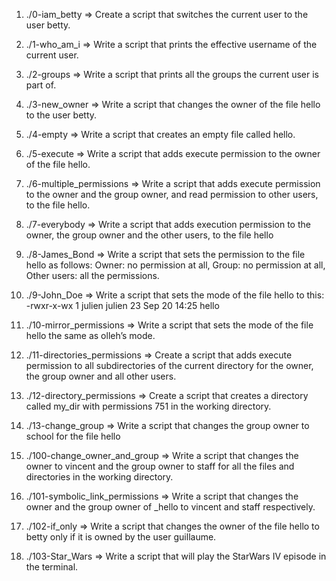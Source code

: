 1. ./0-iam_betty => Create a script that switches the current user to the user betty.

2. ./1-who_am_i => Write a script that prints the effective username of the current user.

3. ./2-groups => Write a script that prints all the groups the current user is part of.

4. ./3-new_owner => Write a script that changes the owner of the file hello to the user betty.

5. ./4-empty => Write a script that creates an empty file called hello.

6. ./5-execute => Write a script that adds execute permission to the owner of the file hello.

7. ./6-multiple_permissions => Write a script that adds execute permission to the owner and the group owner, and read permission to other users, to the file hello.

8. ./7-everybody => Write a script that adds execution permission to the owner, the group owner and the other users, to the file hello

9. ./8-James_Bond => Write a script that sets the permission to the file hello as follows: Owner: no permission at all, Group: no permission at all, Other users: all the permissions.

10. ./9-John_Doe => Write a script that sets the mode of the file hello to this: -rwxr-x-wx 1 julien julien 23 Sep 20 14:25 hello

11. ./10-mirror_permissions => Write a script that sets the mode of the file hello the same as olleh’s mode.

12. ./11-directories_permissions => Create a script that adds execute permission to all subdirectories of the current directory for the owner, the group owner and all other users.

13. ./12-directory_permissions => Create a script that creates a directory called my_dir with permissions 751 in the working directory.

14. ./13-change_group => Write a script that changes the group owner to school for the file hello

15. ./100-change_owner_and_group => Write a script that changes the owner to vincent and the group owner to staff for all the files and directories in the working directory.

16. ./101-symbolic_link_permissions => Write a script that changes the owner and the group owner of _hello to vincent and staff respectively.

17. ./102-if_only => Write a script that changes the owner of the file hello to betty only if it is owned by the user guillaume.

18. ./103-Star_Wars => Write a script that will play the StarWars IV episode in the terminal.
